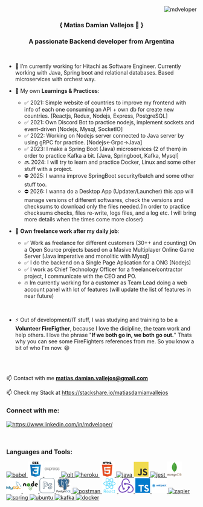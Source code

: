 
<p align="right"> <img src="https://komarev.com/ghpvc/?username=mdveloper&label=Profile%20views&color=0e75b6&style=flat" alt="mdveloper" /> </p>

<h3 align="center">{ Matias Damian Vallejos 👋 }</h3>

<h3 align="center">A passionate Backend developer from Argentina</h3>
<br/>

- 🔭 I’m currently working for Hitachi as Software Engineer.
Currently working with Java, Spring boot and relational databases. Based microservices with orchest way.

- 🌱 My own **Learnings & Practices**:
  - ✅ 2021: Simple website of countries to improve my frontend with info of each one consuming an API + own db for create new countries. [Reactjs, Redux, Nodejs, Express, PostgreSQL]
  - ✅ 2021: Own Discord Bot to practice nodejs, implement sockets and event-driven [Nodejs, Mysql, SocketIO] 
  - ✅ 2022: Working on Nodejs server connected to Java server by using gRPC for practice. [Nodejs<-Grpc->Java]
  - ✅ 2023: I make a Spring Boot (Java) microservices (2 of them) in order to practice Kafka a bit. [Java, Springboot, Kafka, Mysql]
  - 🔜 2024: I will try to learn and practice Docker, Linux and some other stuff with a project.
  - ⛔ 2025: I wanna improve SpringBoot security/batch and some other stuff too.
  - ⛔ 2026: I wanna do a Desktop App (Updater/Launcher) this app will manage versions of different softwares, check the versions and checksums to download only the files needed.(In order to practice checksums checks, files re-write, logs files, and a log etc. I will bring more details when the times come more closer)


- 👯 **Own freelance work after my daily job**:
  - ✅ Work as freelance for different customers (30++ and counting) On a Open Source projects based on a Masive Multiplayer Online Game Server [Java imperative and monolitic with Mysql]
  - ✅ I do the backend on a Single Page Aplication for a ONG [Nodejs]
  - ✅ I work as Chief Technology Officer for a freelance/contractor project, I communicate with the CEO and PO.
  - 🔥 Im currently working for a customer as Team Lead doing a web account panel with lot of features (will update the list of features in near future)

<br/>

- ⚡ Out of development/IT stuff, I was studying and training to be a **Volunteer FireFigther**, because I love the dicipline, the team work and help others. I love the phrase "**If we both go in, we both go out.**" Thats why you can see some FireFighters references from me. So you know a bit of who I'm now. 😄
<br/>


<br/>

📫 Contact with me **matias.damian.vallejos@gmail.com**
<br/>

📫 Check my Stack at https://stackshare.io/matiasdamianvallejos

<h3 align="left">Connect with me:</h3>
<p align="left">
<a href="https://www.linkedin.com/in/mdveloper/" target="blank"><img align="center" src="https://raw.githubusercontent.com/rahuldkjain/github-profile-readme-generator/master/src/images/icons/Social/linked-in-alt.svg" alt="https://www.linkedin.com/in/mdveloper/" height="30" width="40" /></a>
</p>
<br/>


<h3 align="left">Languages and Tools:</h3>
<p align="left"> <a href="https://babeljs.io/" target="_blank" rel="noreferrer"> <img src="https://www.vectorlogo.zone/logos/babeljs/babeljs-icon.svg" alt="babel" width="40" height="40"/> </a> 
<a href="https://www.w3schools.com/css/" target="_blank" rel="noreferrer"> <img src="https://raw.githubusercontent.com/devicons/devicon/master/icons/css3/css3-original-wordmark.svg" alt="css3" width="40" height="40"/> </a> 
<a href="https://expressjs.com" target="_blank" rel="noreferrer"> <img src="https://raw.githubusercontent.com/devicons/devicon/master/icons/express/express-original-wordmark.svg" alt="express" width="40" height="40"/> </a> 
<a href="https://git-scm.com/" target="_blank" rel="noreferrer"> <img src="https://www.vectorlogo.zone/logos/git-scm/git-scm-icon.svg" alt="git" width="40" height="40"/> </a> 
<a href="https://heroku.com" target="_blank" rel="noreferrer"> <img src="https://www.vectorlogo.zone/logos/heroku/heroku-icon.svg" alt="heroku" width="40" height="40"/> </a> 
<a href="https://www.w3.org/html/" target="_blank" rel="noreferrer"> <img src="https://raw.githubusercontent.com/devicons/devicon/master/icons/html5/html5-original-wordmark.svg" alt="html5" width="40" height="40"/> </a> 
<a href="https://www.java.com" target="_blank" rel="noreferrer"> <img src="https://www.vectorlogo.zone/logos/java/java-vertical.svg" alt="java" width="40" height="40"/> </a> 
<a href="https://developer.mozilla.org/en-US/docs/Web/JavaScript" target="_blank" rel="noreferrer"> <img src="https://raw.githubusercontent.com/devicons/devicon/master/icons/javascript/javascript-original.svg" alt="javascript" width="40" height="40"/> </a> 
<a href="https://jestjs.io" target="_blank" rel="noreferrer"> <img src="https://www.vectorlogo.zone/logos/jestjsio/jestjsio-icon.svg" alt="jest" width="40" height="40"/> </a> 
<a href="https://www.mongodb.com/" target="_blank" rel="noreferrer"> <img src="https://raw.githubusercontent.com/devicons/devicon/master/icons/mongodb/mongodb-original-wordmark.svg" alt="mongodb" width="40" height="40"/> </a> 
<a href="https://www.mysql.com/" target="_blank" rel="noreferrer"> <img src="https://raw.githubusercontent.com/devicons/devicon/master/icons/mysql/mysql-original-wordmark.svg" alt="mysql" width="40" height="40"/> </a> 
<a href="https://nodejs.org" target="_blank" rel="noreferrer"> <img src="https://raw.githubusercontent.com/devicons/devicon/master/icons/nodejs/nodejs-original-wordmark.svg" alt="nodejs" width="40" height="40"/> </a> 
<a href="https://www.photoshop.com/en" target="_blank" rel="noreferrer"> <img src="https://raw.githubusercontent.com/devicons/devicon/master/icons/photoshop/photoshop-line.svg" alt="photoshop" width="40" height="40"/> </a> 
<a href="https://www.postgresql.org" target="_blank" rel="noreferrer"> <img src="https://raw.githubusercontent.com/devicons/devicon/master/icons/postgresql/postgresql-original-wordmark.svg" alt="postgresql" width="40" height="40"/> </a> 
<a href="https://postman.com" target="_blank" rel="noreferrer"> <img src="https://www.vectorlogo.zone/logos/getpostman/getpostman-ar21.svg" alt="postman" width="40" height="40"/> </a> 
<a href="https://reactjs.org/" target="_blank" rel="noreferrer"> <img src="https://raw.githubusercontent.com/devicons/devicon/master/icons/react/react-original-wordmark.svg" alt="react" width="40" height="40"/> </a> 
<a href="https://redux.js.org" target="_blank" rel="noreferrer"> <img src="https://raw.githubusercontent.com/devicons/devicon/master/icons/redux/redux-original.svg" alt="redux" width="40" height="40"/> </a> 
<a href="https://www.typescriptlang.org/" target="_blank" rel="noreferrer"> <img src="https://raw.githubusercontent.com/devicons/devicon/master/icons/typescript/typescript-original.svg" alt="typescript" width="40" height="40"/> </a>  
<a href="https://webpack.js.org" target="_blank" rel="noreferrer"> <img src="https://raw.githubusercontent.com/devicons/devicon/d00d0969292a6569d45b06d3f350f463a0107b0d/icons/webpack/webpack-original-wordmark.svg" alt="webpack" width="40" height="40"/> </a>
<a href="https://zapier.com" target="_blank" rel="noreferrer"> <img src="https://www.vectorlogo.zone/logos/zapier/zapier-ar21.svg" alt="zapier" width="40" height="40"/> </a>
<a href="https://spring.io/" target="_blank" rel="noreferrer"> <img src="https://www.vectorlogo.zone/logos/springio/springio-ar21.svg" alt="spring" width="40" height="40"/> </a>
<a href="https://ubuntu.com/" target="_blank" rel="noreferrer"> <img src="https://www.vectorlogo.zone/logos/ubuntu/ubuntu-ar21.svg" alt="ubuntu" width="40" height="40"/> </a>
<a href="https://kafka.apache.org/" target="_blank" rel="noreferrer"> <img src="https://www.vectorlogo.zone/logos/apache_kafka/apache_kafka-vertical.svg" alt="kafka" width="40" height="40"/> </a>
<a href="https://www.docker.com/" target="_blank" rel="noreferrer"> <img src="https://www.vectorlogo.zone/logos/docker/docker-official.svg" alt="docker" width="40" height="40"/> </a>
</p>


